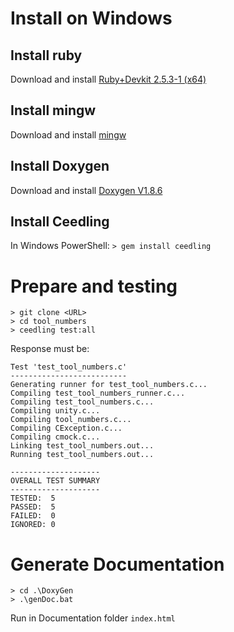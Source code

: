 # Install on Windows
## Install ruby
Download and install [Ruby+Devkit 2.5.3-1 (x64)](https://rubyinstaller.org)

## Install mingw
Download and install [mingw](https://sourceforge.net/projects/mingw-w64/)

## Install Doxygen
Download and install [Doxygen V1.8.6](https://sourceforge.net/projects/doxygen/files/rel-1.8.6/doxygen-1.8.6-setup.exe/download)

## Install Ceedling
In Windows PowerShell:
`> gem install ceedling`

# Prepare and testing
```
> git clone <URL>
> cd tool_numbers
> ceedling test:all
```
Response must be:
```
Test 'test_tool_numbers.c'
--------------------------
Generating runner for test_tool_numbers.c...
Compiling test_tool_numbers_runner.c...
Compiling test_tool_numbers.c...
Compiling unity.c...
Compiling tool_numbers.c...
Compiling CException.c...
Compiling cmock.c...
Linking test_tool_numbers.out...
Running test_tool_numbers.out...

--------------------
OVERALL TEST SUMMARY
--------------------
TESTED:  5
PASSED:  5
FAILED:  0
IGNORED: 0
```
# Generate Documentation
```
> cd .\DoxyGen
> .\genDoc.bat
```
Run in Documentation folder `index.html`
